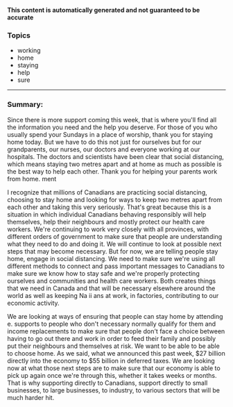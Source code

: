**This content is automatically generated and not guaranteed to be accurate**

### Topics

- working
- home
- staying
- help
- sure

---

### Summary:

 Since there is more support coming this week, that is where you'll find all the information you need and the help you deserve. For those of you who usually spend your Sundays in a place of worship, thank you for staying home today.
But we have to do this not just for ourselves but for our grandparents, our nurses, our doctors and everyone working at our hospitals.
The doctors and scientists have been clear that social distancing, which means staying two metres apart and at home as much as possible is the best way to help each other.
Thank you for helping your parents work from home.
ment



I recognize that millions of Canadians are practicing social distancing, choosing to stay home and looking for ways to keep two metres apart from each other and taking this very seriously.
That's great because this is a situation in which individual Canadians behaving responsibly will help themselves, help their neighbours and mostly protect our health care workers.
We're continuing to work very closely with all provinces, with different orders of government to make sure that people are understanding what they need to do and doing it. We will continue to look at possible next steps that may become necessary.
But for now, we are telling people stay home, engage in social distancing.
We need to make sure we're using all different methods to connect and pass important messages to Canadians to make sure we know how to stay safe and we're properly protecting ourselves and communities and health care workers.
Both creates things that we need in Canada and that will be necessary elsewhere around the world as well as keeping Na ii ans at work, in factories, contributing to our economic activity.



We are looking at ways of ensuring that people can stay home by attending e. supports to people who don't necessary normally qualify for them and income replacements to make sure that people don't face a choice between having to go out there and work in order to feed their family and possibly put their neighbours and themselves at risk.
We want to be able to be able to choose home.
As we said, what we announced this past week, $27 billion directly into the economy to $55 billion in deferred taxes.
We are looking now at what those next steps are to make sure that our economy is able to pick up again once we're through this, whether it takes weeks or months.
That is why supporting directly to Canadians, support directly to small businesses, to large businesses, to industry, to various sectors that will be much harder hit.